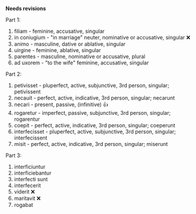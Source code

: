 **Needs revisions**

Part 1:

1. filiam - feminine, accusative, singular  
1. in coniugium - "in marriage" neuter, nominative or accusative, singular  ❌
1. animo - masculine, dative or ablative, singular  
1. uirgine - feminine, ablative, singular  
1. parentes - masculine, nominative or accusative, plural  
1. ad uxorem - "to the wife" feminine, accusative, singular  

Part 2:

1. petivisset - pluperfect, active, subjunctive, 3rd person, singular; petivissent  
1. necauit - perfect, active, indicative, 3rd person, singular; necarunt
1. necari - present, passive, (infinitive)  👍
1. rogaretur - imperfect, passive, subjunctive, 3rd person, singular; rogarentur  
1. coepit - perfect, active, indicative, 3rd person, singular; coeperunt  
1. interfecisset - pluperfect, active, subjunctive, 3rd person, singular; interfecissent  
1. misit - perfect, active, indicative, 3rd person, singular; miserunt  

Part 3:

1. interficiuntur 
2. interficiebantur
3. interfecti sunt
4. interfecerit
5. viderit  ❌
6. maritavit ❌
7. rogabat
